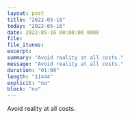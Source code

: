 ```yaml
---
layout: post
title: "2022-05-16"
today: "2022-05-16"
date: 2022-05-16 00:00:00 0000
file:
file_itunes:
excerpt:
summary: "Avoid reality at all costs."
message: "Avoid reality at all costs."
duration: "01:00"
length: "11444"
explicit: "no"
block: "no"
---
```

Avoid reality at all costs.

